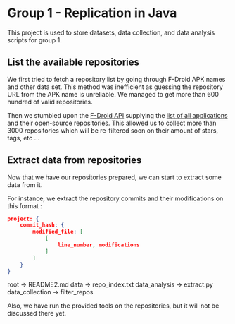 # Group 1 - Replication in Java

This project is used to store datasets, data collection, and data analysis scripts for group 1.

## List the available repositories

We first tried to fetch a repository list by going through F-Droid
APK names and other data set. This method was inefficient as guessing
the repository URL from the APK name is unreliable. We managed to
get more than 600 hundred of valid repositories.

Then we stumbled upon the [F-Droid API](https://f-droid.org/fr/2021/02/05/apis-for-all-the-things.html)
supplying the [list of all applications](https://f-droid.org/repo/index-v1.jar) 
and their open-source repositories. This allowed us to collect more
than 3000 repositories which will be re-filtered soon on their amount
of stars, tags, etc ... 

## Extract data from repositories

Now that we have our repositories prepared, we can start to extract 
some data from it. 

For instance, we extract the repository commits and their modifications
on this format : 

```json
project: {
    commit_hash: {
        modified_file: [
            [
                line_number, modifications
            ]
        ]
    }
}
```

root -> README2.md
data -> repo_index.txt
data_analysis -> extract.py
data_collection -> filter_repos

Also, we have run the provided tools on the repositories, but it will
not be discussed there yet.
